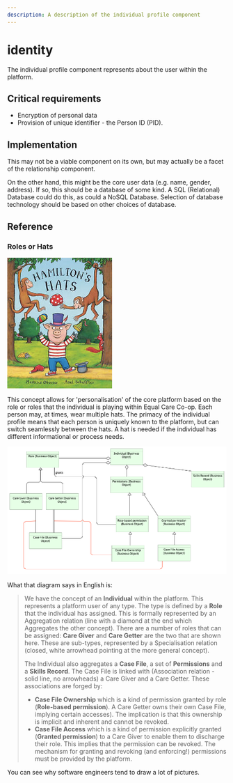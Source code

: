 ```yaml
---
description: A description of the individual profile component
---
```


# identity

The individual profile component represents about the user within the platform.

## ​C​ritical requirements

* Encryption of personal data
* Provision of unique identifier - the Person ID \(PID\).

## ​Implementation

This may not be a viable component on its own, but may actually be a facet of the relationship component.

On the other hand, this might be the core user data \(e.g. name, gender, address\). If so, this should be a database of some kind. A SQL \(Relational\) Database could do this, as could a NoSQL Database. Selection of database technology should be based on other choices of database.

## Reference

### Roles or Hats

![](../../../.gitbook/assets/image.png)

This concept allows for 'personalisation' of the core platform based on the role or roles that the individual is playing within Equal Care Co-op. Each person may, at times, wear multiple hats. The primacy of the individual profile means that each person is uniquely known to the platform, but can switch seamlessly between the hats. A hat is needed if the individual has different informational or process needs.

![Data Object model for the ur-roles](../../../.gitbook/assets/image%20%281%29.png)

What that diagram says in English is:

> We have the concept of an **Individual** within the platform. This represents a platform user of any type. The type is defined by a **Role** that the individual has assigned. This is formally represented by an Aggregation relation \(line with a diamond at the end which Aggregates the other concept\). There are a number of roles that can be assigned: **Care Giver** and **Care Getter** are the two that are shown here. These are sub-types, represented by a Specialisation relation \(closed, white arrowhead pointing at the more general concept\).
>
> The Individual also aggregates a **Case File**, a set of **Permissions** and a **Skills Record**. The Case File is linked with \(Association relation - solid line, no arrowheads\) a Care Giver and a Care Getter. These associations are forged by:
>
> * **Case File Ownership** which is a kind of permission granted by role \(**Role-based permission**\). A Care Getter owns their own Case File, implying certain accesses\). The implication is that this ownership is implicit and inherent and cannot be revoked.
> * **Case File Access** which is a kind of permission explicitly granted \(**Granted permission**\) to a Care Giver to enable them to discharge their role. This implies that the permission can be revoked. The mechanism for granting and revoking \(and enforcing!\) permissions must be provided by the platform.

You can see why software engineers tend to draw a lot of pictures.

